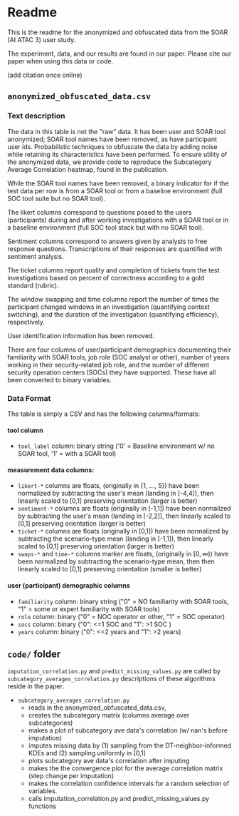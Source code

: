 # Readme
This is the readme for the anonymized and obfuscated data from the SOAR (AI ATAC 3) user study.

The experiment, data, and our results are found in our paper. Please cite our paper when using this data or code.

(add citation once online)




## `anonymized_obfuscated_data.csv`

### Text description
The data in this table is not the "raw" data. It has been user and SOAR tool anonymized; SOAR tool names have been removed, as have participant user ids. Probabilistic techniques to obfuscate the data by adding noise while retaining its characteristics have been performed. To ensure utility of the anonymized data, we provide code to reproduce the Subcategory Average Correlation heatmap, found in the publication.

While the SOAR tool names have been removed,  a binary indicator for if the test data per row is from a SOAR tool or from a baseline environment (full SOC tool suite but no SOAR tool).

The likert columns correspond to questions posed to the users (participants) during and after working investigations with a SOAR tool or in a baseline environment (full SOC tool stack but with no SOAR tool).

Sentiment columns correspond to answers given by analysts to free response questions. Transcriptions of their responses are quantified with sentiment analysis.

The ticket columns report quality and completion of tickets from the test investigations based on percent of correctness according to a gold standard (rubric).

The window swapping and time columns report the number of times the participant changed windows in an investigation (quantifying context switching), and the duration of the investigation (quantifying efficiency), respectively.

User identification information has been removed.

There are four columns of user/participant demographics documenting their familiarity with SOAR tools, job role (SOC analyst or other), number of years working in their security-related job role, and the number of different security operation centers (SOCs) they have supported. These have all been converted to binary variables.


### Data Format
The table is simply a CSV and has the following columns/formats:

#### tool column
- `tool_label` column: binary string ('0' = Baseline environment w/ no SOAR tool, '1' = with a SOAR tool)

#### measurement data columns:
- `likert-*` columns are floats, (originally in {1, ..., 5}) have been normalized by subtracting the user's mean (landing in [-4,4]), then linearly scaled to [0,1] preserving orientation (larger is better)
- `sentiment-*` columns are floats (originally in [-1,1]) have been normalized by subtracting the user's mean (landing in [-2,2]), then linearly scaled to [0,1] preserving orientation (larger is better)
- `ticket-*` columns are floats (originally in [0,1]) have been normalized by subtracting the scenario-type mean (landing in [-1,1]), then linearly scaled to [0,1] preserving orientation (larger is better)
- `swaps-*` and `time-*` columns marker are floats, (originally in $[0, \infty)$) have been normalized by subtracting the scenario-type mean, then then linearly scaled to [0,1] preserving orientation (smaller is better)

#### user (participant) demographic columns
- `familiarity` column: binary string ("0" = NO familiarity with SOAR tools, "1" = some or expert familiarity with SOAR tools)
- `role` column: binary ("0" = NOC operator or other, "1" = SOC operator)
- `socs` column: binary ("0": <=1 SOC and "1": >1 SOC )
- `years` column: binary ("0": <=2 years and "1": >2 years)


## `code/` folder
`imputation_correlation.py` and `predict_missing_values.py` are called by `subcategory_averages_correlation.py`
descriptions of these algorithms reside in the paper.

- `subcategory_averages_correlation.py`
    - reads in the anonymized_obfuscated_data.csv,
    - creates the subcategory matrix (columns average over subcategories)
    - makes a plot of subcategory ave data's correlation (w/ nan's before imputation)
    - imputes missing data by (1) sampling from the DT-neighbor-informed KDEs and (2) sampling uniformly in [0,1]
    - plots subcategory ave data's correlation after imputing
    - makes the the convergence plot for the average correlation matrix (step change per imputation)
    - makes the correlation confidence intervals for a random selection of variables.
    - calls imputation_correlation.py and predict_missing_values.py functions
